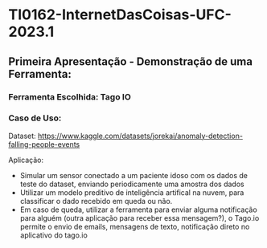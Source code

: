 # TI0162-InternetDasCoisas-UFC-2023.1

## Primeira Apresentação - Demonstração de uma Ferramenta:

### Ferramenta Escolhida: Tago IO

### Caso de Uso:

Dataset: https://www.kaggle.com/datasets/jorekai/anomaly-detection-falling-people-events

Aplicação:

 - Simular um sensor conectado a um paciente idoso com os dados de teste do dataset, enviando periodicamente uma amostra dos dados
 - Utilizar um modelo preditivo de inteligência artifical na nuvem, para classificar o dado recebido em queda ou não.
 - Em caso de queda, utilizar a ferramenta para enviar alguma notificação para alguém (outra aplicação para receber essa mensagem?), o Tago.io permite o envio de emails, mensagens de texto, notificação direto no aplicativo do tago.io

